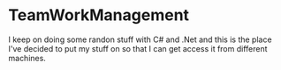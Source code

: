 TeamWorkManagement
==================
I keep on doing some randon stuff with C# and .Net and this is the place I've decided to put my stuff on so that I can get 
access it from different machines.
